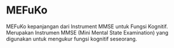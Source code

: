# MEFuKo
MEFuKo kepanjangan dari Instrument MMSE untuk Fungsi Kognitif. Merupakan Instrumen MMSE (Mini Mental State Examination) yang digunakan untuk mengukur fungsi kognitif seseorang.
